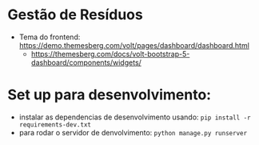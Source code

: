 # Gestão de Resíduos
- Tema do frontend: https://demo.themesberg.com/volt/pages/dashboard/dashboard.html
  - https://themesberg.com/docs/volt-bootstrap-5-dashboard/components/widgets/


# Set up para desenvolvimento:
- instalar as dependencias de desenvolvimento usando: `pip install -r requirements-dev.txt`
- para rodar o servidor de denvolvimento: `python manage.py runserver`
